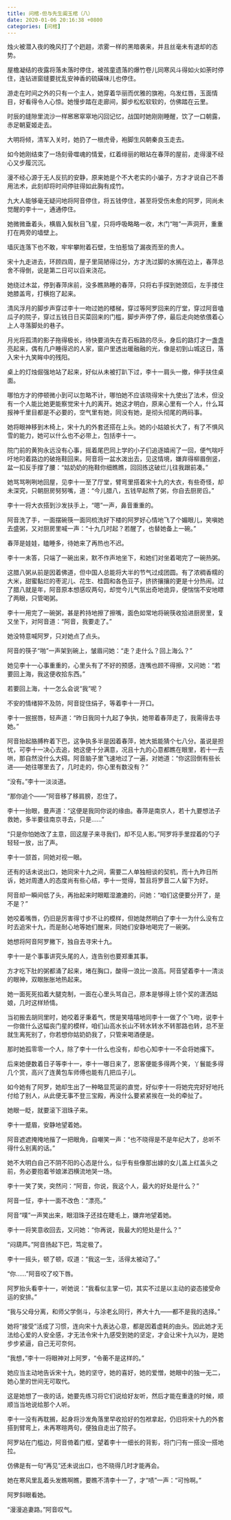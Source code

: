 ```yaml
---
title: 问棺-但与先生阖玉棺（八）
date: 2020-01-06 20:16:38 +0800
categories: [问棺]
---
```


烛火被潜入夜的晚风打了个趔趄，浓雾一样的黑暗袭来，并且丝毫未有退却的态势。

屋檐凝结的夜露将落未落时停住，被孩童遗落的爆竹卷儿同寒风斗得如火如荼时停住，连钻进窗缝要扰乱安神香的硫磺味儿也停住。

游走在时间之外的只有一个主人，她穿着华丽而优雅的旗袍，乌发红唇，玉面情目，好看得令人心惊。她慢步踏在走廊间，脚步松松软软的，仿佛踏在云里。

时辰的缝隙里流沙一样窸窸窣窣地闪回记忆，战国时她刚刚睡醒，饮了一口朝露，赤足朝夏姬走去。

大明将倾，清军入关时，她扔了一根虎骨，袍脚生风朝秦良玉走去。

如今她刚结束了一场刻骨噬魂的情爱，红着绯丽的眼站在春萍的屋前，走得漫不经心又步履沉沉。

漫不经心源于无人反抗的安静，原来她是个不大老实的小骗子，方才才说自己不善用法术，此刻却将时间停驻得如此胸有成竹。

九大人能够毫无疑问地将阿音停住，将五钱停住，甚至将受伤未愈的阿罗，同尚未觉醒的李十一，通通停住。

她微微垂着头，横眉入鬓秋目飞星，只将呼吸略略一收，木门“啪”一声洞开，重重打在两旁的墙壁上。

墙灰连落下也不敢，牢牢攀附着石壁，生怕惹恼了漏夜而至的贵人。

宋十九走进去，环顾四周，屋子里简陋得过分，方才洗过脚的水搁在边上，春萍总舍不得倒，说是第二日可以舀来浇花。

她绕过木盆，停到春萍床前，没多瞧熟睡的春萍，只将右手探到她颈后，左手搂住她膝盖弯，打横抱了起来。

清风浮月的脚步声穿过李十一吻过她的楼梯，穿过等阿罗回来的厅堂，穿过阿音嗑瓜子的院子，穿过五钱日日买菜回来的门槛，脚步声停了停，最后走向她依偎着心上人寻落脚处的巷子。

月光将孤清的影子拖得极长，待快要消失在青石板路的尽头，身后的路灯才一盏盏亮起来，偶有几户睡得迟的人家，窗户里透出暖融融的光，像是初到山城这日，落入宋十九笑眸中的残阳。

桌上的灯烛倔强地站了起来，好似从未被打趴下过，李十一肩头一撤，伸手扶住桌面。

哪怕方才的停顿微小到可以忽略不计，哪怕她不应该晓得宋十九使出了法术，但没有一个人能比她更能察觉宋十九的离开。她这才明白，原来心里有一个人，什么耳报神千里目都是不必要的，空气里有她，同没有她，是彻头彻尾的两码事。

她将眼神移到木椅上，宋十九的外套还搭在上头。她的小姑娘长大了，有了不惧风雪的能力，她可以什么也不必带上，包括李十一。

院门前的黄狗永远没有心事，摇着尾巴同上学的小子们追逐嬉闹了一回，便气喘吁吁地叼着路边的破拖鞋回来。阿音将一盆水泼出去，见这情境，嫌弃得柳眉倒竖，盆一扣反手撑了腰：“姑奶奶的拖鞋你细瞧瞧，回回拣这破烂儿往我跟前凑。”

她骂骂咧咧地回屋，见李十一至了厅堂，臂弯里搭着宋十九的大衣，有些奇怪，却未深究，只朝厨房努努嘴，道：“今儿腊八，五钱早起熬了粥，你自去厨房舀。”

李十一将大衣搭到沙发扶手上，“嗯”一声，鼻音重重的。

阿音洗了手，一面摆碗筷一面同梳洗好下楼的阿罗好心情地飞了个媚眼儿，笑嗔她去盛粥，又对厨房里喊一声：“十九几时起？若醒了，也替她备上一碗。”

春萍是娃娃，瞌睡多，待她来了再热也不迟。

李十一未答，只端了一碗出来，默不作声地坐下，和她们对坐着喝完了一碗热粥。

这腊八粥从前是因着佛道，但中国人总能将大半的节气过成团圆。有了浓稠香糯的大米，甜蜜黏烂的枣泥儿、花生、桂圆和各色豆子，挤挤攘攘的更是十分热闹。过了腊八就是年，阿音原本想感叹两句，却觉今儿气氛出奇地诡异，便惴惴不安地瞟了两眼，只管喝粥。

李十一用完了一碗粥，甚是矜持地擦了擦嘴，面色如常地将碗筷收拾进厨房里，复又坐下，对阿音道：“阿音，我要走了。”

她没特意喊阿罗，只对她点了点头。

阿音的筷子“啪”一声架到碗上，皱眉问她：“走？走什么？回上海么？”

她见李十一心事重重的，心里头有了不好的预感，连嘴也顾不得擦，又问她：“若要回上海，我这便收拾东西。”

若要回上海，十一怎么会说“我”呢？

不安的情绪猝不及防，阿音捉住绢子，等着李十一开口。

李十一抿抿唇，轻声道：“昨日我同十九起了争执，她带着春萍走了，我需得去寻她。”

阿音抬起胳膊杵着下巴，这争执多半是因着春萍，她大抵能猜个七八分。虽说是担忧，可李十一决心去追，她这便十分满意，况且十九的心意都瞧在眼里，若十一去哄，那自然没什么大碍。阿音脑子里飞速地过了一遍，对她道：“你这回倒有些长进——她往哪里去了，几时走的，你心里有数没有？”

“没有。”李十一淡淡道。

“那你追个——”阿音移了移肩膀，忍住了。

李十一抬眼，曼声道：“这便是我同你说的缘由。春萍是南京人，若十九要想法子救她，多半要往南京寻去，只是……”

“只是你怕她改了主意，回这屋子来寻我们，却不见人影。”阿罗将手里捏着的勺子轻轻一放，出了声。

李十一颔首，同她对视一眼。

还有的话未说出口，她同宋十九之间，需要二人单独相谈的契机，而十九昨日所诉，她对周遭人的态度尚有些心结，李十一觉得，暂且将罗音二人留下为好。

阿音却一瞬间低了头，再抬起来时眼眶湿漉漉的，问她：“咱们这便要分开了，是不是？”

她咬着嘴唇，仍旧是厉害得寸步不让的模样，但她陡然明白了李十一为什么没有立时去追宋十九，而是耐心地等她们醒来，同她们安静地喝完了一碗粥。

她想将阿音阿罗撇下，独自去寻宋十九。

李十一是个事事讲究头尾的人，连告别也要郑重其事。

方才吃下肚的粥都涌了起来，堵在胸口，酸得一浪比一浪高。阿音望着李十一清淡的眼神，双眼胀胀地热起来。

她一面死死掐着大腿克制，一面在心里头骂自己，原本是够得上领个奖的潇洒姑娘，几时这样矫情。

当初搬去胡同里时，她咬着牙秉着气，愣是笑嘻嘻地同李十一做了个飞吻，说李十一你做什么这幅丧门星的模样，咱们山高水长山不转水转水不转那路也转，总不至就生离死别了，你若想你姑奶奶我了，只管来喝酒便是。

那时她孤零零一个人，除了李十一什么也没有，却也心知李十一不会将她撂下。

后来她便数着日子等李十一，李十一哪日来了，恩客便能多得两个笑，丫鬟能多得几个赏，高兴了连黄包车师傅也能有几把瓜子儿。

如今她有了阿罗，她却生出了一种略显荒诞的直觉，好似李十一将她完完好好地托付给了别人，从此便无事不登三宝殿，再没什么要紧紧挨在一处的牵扯了。

她眼一眨，就要滚下泪珠子来。

李十一蹙眉，安静地望着她。

阿音遮遮掩掩地揩了一把眼角，自嘲笑一声：“也不晓得是不是年纪大了，总听不得什么别离的话。”

她不大明白自己不阴不阳的心态是什么，似乎有些像那出嫁的女儿盖上红盖头之前，务必要抱着爷娘涕泗横流地哭一场。

李十一笑了笑，突然问：“阿音，你说，我这个人，最大的好处是什么？”

阿音一怔，李十一面不改色：“漂亮。”

阿音“噗”一声笑出来，眼泪珠子还挂在睫毛上，嫌弃地望着她。

李十一将笑意收回去，又问她：“你再说，我最大的短处是什么？”

“闷葫芦。”阿音扬起下巴，笃定极了。

李十一摇头，顿了顿，叹道：“我这一生，活得太被动了。”

“你……”阿音咬了咬下唇。

阿罗抬头看李十一，听她说：“我看似主掌一切，其实不过是以主动的姿态接受命运的安排。”

“我与父母分离，和师父学倒斗，与涂老幺同行，养大十九——都不是我的选择。”

她将“接受”活成了习惯，连向宋十九表达心意，都是因着虚耗的由头。因此她才无法给心爱的人安全感，才无法令宋十九感受到她的坚定，才会让宋十九以为，是她步步紧逼，自己无可奈何。

“我想，”李十一将眼神对上阿罗，“令蘅不是这样的。”

她应当主动地告诉宋十九，她的坚守，她的喜好，她的爱憎，她眼中的独一无二，她心里的世间无可取代。

这是她想了一夜的话，她要先练习将它们说给好友听，然后才能在重逢的时候，顺顺当当地说给那个人听。

李十一没有再耽搁，起身将沙发角落里早收拾好的包袱拿起，仍旧将宋十九的外套搭到臂弯上，未再寒暄两句，便独自走出了院子。

阿罗站在门槛边，阿音倚着门框，望着李十一细长的背影，将门闩有一搭没一搭地拉。

仿佛是有一句“再见”还未说出口，也不晓得几时才能再会。

她在寒风里乱着头发瞧啊瞧，要瞧不清李十一了，才“啧”一声：“可怜啊。”

阿罗斜眼看她。

“漫漫追妻路。”阿音叹气。

